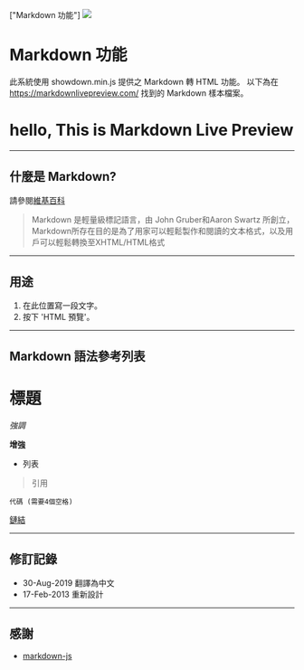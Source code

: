 ["Markdown 功能"]
![](img/markdown.png)
# Markdown 功能
此系統使用 showdown.min.js 提供之 Markdown 轉 HTML 功能。
以下為在 https://markdownlivepreview.com/ 找到的 Markdown 樣本檔案。

# hello, This is Markdown Live Preview

----
## 什麼是 Markdown?
請參閱[維基百科](https://en.wikipedia.org/wiki/Markdown)

> Markdown 是輕量級標記語言，由 John Gruber和Aaron Swartz 所創立，Markdown所存在目的是為了用家可以輕鬆製作和閱讀的文本格式，以及用戶可以輕鬆轉換至XHTML/HTML格式

----
## 用途
1. 在此位置寫一段文字。
2. 按下 'HTML 預覽'。

----
## Markdown 語法參考列表
# 標題

*強調*

**增強**

* 列表

>引用

    代碼 (需要4個空格)
[鏈結](https://wikipedia.org)

----
## 修訂記錄
* 30-Aug-2019 翻譯為中文
* 17-Feb-2013 重新設計

----
## 感謝
* [markdown-js](https://github.com/evilstreak/markdown-js)
